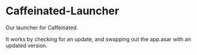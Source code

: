# Caffeinated-Launcher
Our launcher for Caffeinated.

It works by checking for an update, and swapping out the app.asar with an updated version.